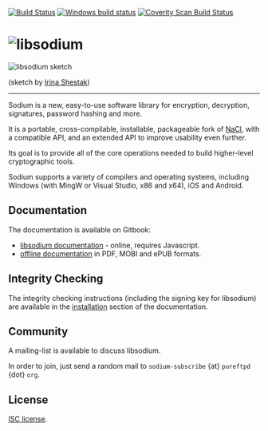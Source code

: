 [![Build Status](https://travis-ci.org/jedisct1/libsodium.svg?branch=master)](https://travis-ci.org/jedisct1/libsodium?branch=master)
[![Windows build status](https://ci.appveyor.com/api/projects/status/fu8s2elx25il98hj?svg=true)](https://ci.appveyor.com/project/jedisct1/libsodium)
[![Coverity Scan Build Status](https://scan.coverity.com/projects/2397/badge.svg)](https://scan.coverity.com/projects/2397)

![libsodium](https://raw.github.com/jedisct1/libsodium/master/logo.png)
============

![libsodium sketch](https://download.libsodium.org/libsodium/libsodium-sketch.jpg)

(sketch by [Irina Shestak](https://github.com/lrlna/sketchin))

---

Sodium is a new, easy-to-use software library for encryption,
decryption, signatures, password hashing and more.

It is a portable, cross-compilable, installable, packageable
fork of [NaCl](http://nacl.cr.yp.to/), with a compatible API, and an
extended API to improve usability even further.

Its goal is to provide all of the core operations needed to build
higher-level cryptographic tools.

Sodium supports a variety of compilers and operating systems,
including Windows (with MingW or Visual Studio, x86 and x64), iOS and Android.

## Documentation

The documentation is available on Gitbook:

* [libsodium documentation](https://download.libsodium.org/doc/) -
online, requires Javascript.
* [offline documentation](https://www.gitbook.com/book/jedisct1/libsodium/details)
in PDF, MOBI and ePUB formats.

## Integrity Checking

The integrity checking instructions (including the signing key for libsodium)
are available in the [installation](https://download.libsodium.org/doc/installation/index.html#integrity-checking)
section of the documentation.

## Community

A mailing-list is available to discuss libsodium.

In order to join, just send a random mail to `sodium-subscribe` {at}
`pureftpd` {dot} `org`.

## License

[ISC license](https://en.wikipedia.org/wiki/ISC_license).
